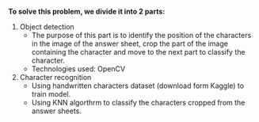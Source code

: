 **To solve this problem, we divide it into 2 parts:**
1. Object detection
   - The purpose of this part is to identify the position of the characters in the image of the answer sheet, crop the part of the image containing the character and move to the next part to classify the character.
    - Technologies used: OpenCV
2. Character recognition
   - Using handwritten characters dataset (download form Kaggle) to train model.
   - Using KNN algorthrm to classify the characters cropped from the answer sheets.
        
